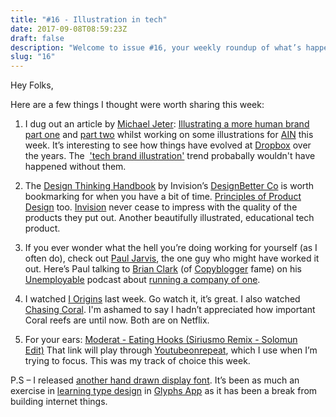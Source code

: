 ```yaml
---
title: "#16 - Illustration in tech"
date: 2017-09-08T08:59:23Z
draft: false
description: "Welcome to issue #16, your weekly roundup of what’s happening in design, code and typography."
slug: "16"
---
```


Hey Folks,

Here are a few things I thought were worth sharing this week:

1. I dug out an article by [Michael Jeter](http://www.poolsf.com/about-me-shift/#bio): [Illustrating a more human brand part one](https://medium.com/dropbox-design/illustrating-a-more-human-brand-part-1-e1cfe3c28d9) and [part two](https://medium.com/dropbox-design/illustrating-a-more-human-brand-part-2-d2e9494cc8a3) whilst working on some illustrations for [AIN](https://www.angelinvestmentnetwork.co.uk/entrepreneurs-home) this week. It’s interesting to see how things have evolved at [Dropbox](https://www.dropbox.com/) over the years. The  ['tech brand illustration'](http://byalicelee.com/wordpress/) trend probabally wouldn't have happened without them.

2. The [Design Thinking Handbook](https://www.designbetter.co/design-thinking) by Invision’s [DesignBetter Co](https://www.designbetter.co/) is worth bookmarking for when you have a bit of time. [Principles of Product Design](https://www.designbetter.co/principles-of-product-design) too. [Invision](https://www.invisionapp.com/) never cease to impress with the quality of the products they put out. Another beautifully illustrated, educational tech product.
3. If you ever wonder what the hell you’re doing working for yourself (as I often do), check out [Paul Jarvis](https://pjrvs.com/), the one guy who might have worked it out. Here’s Paul talking to [Brian Clark](https://twitter.com/brianclark) (of [Copyblogger](https://www.copyblogger.com/) fame) on his [Unemployable](http://unemployable.com/) podcast about [running a company of one](http://unemployable.com/podcast/company-of-one/).
4. I watched [I Origins](https://www.youtube.com/watch?v=Mk4briOLrTQ) last week. Go watch it, it’s great. I also watched [Chasing Coral](http://www.chasingcoral.com/). I'm ashamed to say I hadn’t appreciated how important Coral reefs are until now. Both are on Netflix.
5. For your ears: [Moderat - Eating Hooks (Siriusmo Remix - Solomun Edit)](http://youtubeonrepeat.com/watch/?v=d8mNj__1SMw) That link will play through [Youtubeonrepeat](http://youtubeonrepeat.com/), which I use when I’m trying to focus. This was my track of choice this week.

P.S – I released [another hand drawn display font](https://gumroad.com/l/risque). It’s been as much an exercise in [learning type design](https://glyphsapp.com/downloads/handbook/Glyphs-Handbook-2.3.pdf) in [Glyphs App](https://glyphsapp.com/) as it has been a break from building internet things.
